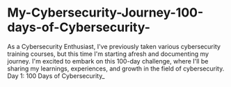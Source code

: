 # My-Cybersecurity-Journey-100-days-of-Cybersecurity-
As a Cybersecurity Enthusiast, I've previously taken various cybersecurity training courses, but this time I'm starting afresh and documenting my journey. I'm excited to embark on this 100-day challenge, where I'll be sharing my learnings, experiences, and growth in the field of cybersecurity.  Day 1: 100 Days of Cybersecurity_
